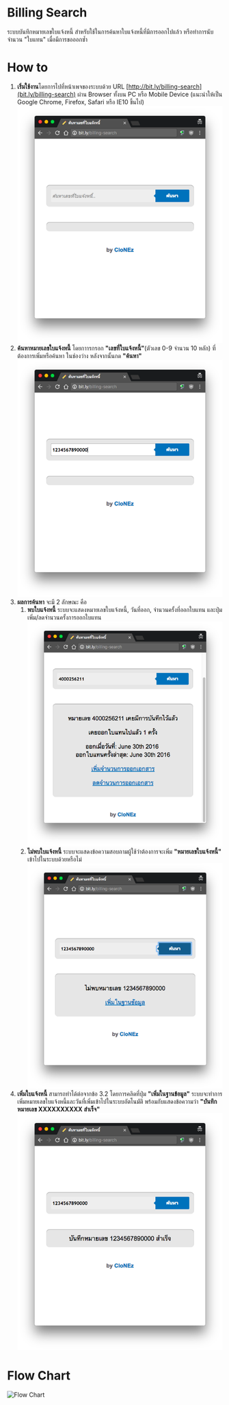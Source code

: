 # Billing Search	
ระบบบันทึกหมายเลขใบแจ้งหนี้ สำหรับใช้ในการค้นหาใบแจ้งหนี้ที่มีการออกไปแล้ว หรือทำการนับจำนวน "ใบแทน" เมื่อมีการขอออกซ้ำ

# How to
1. **เริ่มใช้งาน**โดยการไปที่หน้าเพจของระบบด้วย URL [http://bit.ly/billing-search](bit.ly/billing-search) ผ่าน Browser ทั้งบน PC หรือ Mobile Device (แนะนำให้เป็น Google Chrome, Firefox, Safari หรือ IE10 ขึ้นไป)
![เริ่มใช้](https://raw.githubusercontent.com/clonezer/tivcs/bcfeb79d35da85b51cf381789979bc3d06380253/images/home.png)
2. **ค้นหาหมายเลขใบแจ้งหนี้** โดยกาารกรอก **"เลขที่ใบแจ้งหนี้"**(ตัวเลข 0-9 จำนวน 10 หลัก) ที่ต้องการเพิ่มหรือค้นหา ในช่องว่าง หลังจากนั้นกด **"ค้นหา"**
![ค้นหาหมายเลขใบแจ้ง](https://raw.githubusercontent.com/clonezer/tivcs/bcfeb79d35da85b51cf381789979bc3d06380253/images/search.png)
3. **ผลการค้นหา** จะมี 2 ลักษณะ คือ
	1. **พบใบแจ้งหนี้** ระบบจะแสดงหมายเลขใบแจ้งหนี้, วันที่ออก, จำนวนครั้งที่ออกใบแทน และปุ่มเพิ่ม/ลดจำนวนครั้งการออกใบแทน
![พบใบแจ้งห](https://raw.githubusercontent.com/clonezer/tivcs/bcfeb79d35da85b51cf381789979bc3d06380253/images/result_1.png)
	2. **ไม่พบใบแจ้งหนี้** ระบบจะแสดงข้อความสอบถามผู้ใช้ว่าต้องการจะเพิ่ม **"หมายเลขใบแจ้งหนี้"** เข้าไปในระบบด้วยหรือไม่
	![ไม่พบใบแจ้ง](https://raw.githubusercontent.com/clonezer/tivcs/bcfeb79d35da85b51cf381789979bc3d06380253/images/result_2.png)
4. **เพิ่มใบแจ้งหนี้** สามารถทำได้ต่อจากข้อ 3.2 โดยการคลิดที่ปุ่ม **"เพิ่มในฐานข้อมูล"** ระบบจะทำการเพิ่มหมายเลขใบแจ้งหนี้และวันที่เพิ่มเข้าไปในระบบอัตโนมัติ พร้อมกับแสดงข้อความว่า **"บันทึกหมายเลข XXXXXXXXXX สำเร็จ"**
![เพิ่มใบแจ้](https://raw.githubusercontent.com/clonezer/tivcs/bcfeb79d35da85b51cf381789979bc3d06380253/images/added.png)

# Flow Chart
![Flow Chart](https://raw.githubusercontent.com/clonezer/tivcs/gh-pages/images/flow_chart.png)

